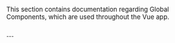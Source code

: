 <div style="padding: 32px 0; font-size: 1.2em;">
    This section contains documentation regarding Global Components, which are used throughout the Vue app.
</div>
---

